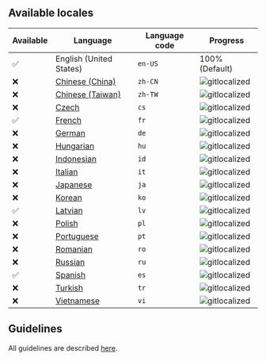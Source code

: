 ## Available locales

| Available | Language | Language code | Progress |
| --- | ---------- | --- | ----------- |
| ✅ | English (United States) | `en-US` | 100% (Default) |
| ❌ | [Chinese (China)](https://gitlocalize.com/repo/2972/zh-CN/src/main/resources/locales) | `zh-CN` | ![gitlocalized](https://gitlocalize.com/repo/2972/zh-CN//badge.svg) |
| ❌ | [Chinese (Taiwan)](https://gitlocalize.com/repo/2972/zh-TW/src/main/resources/locales) | `zh-TW` | ![gitlocalized](https://gitlocalize.com/repo/2972/zh-TW//badge.svg) |
| ❌ | [Czech](https://gitlocalize.com/repo/2972/cs/src/main/resources/locales) | `cs` | ![gitlocalized](https://gitlocalize.com/repo/2972/cs/badge.svg) |
| ✅ | [French](https://gitlocalize.com/repo/2972/fr/src/main/resources/locales) | `fr` | ![gitlocalized](https://gitlocalize.com/repo/2972/fr/badge.svg) |
| ❌ | [German](https://gitlocalize.com/repo/2972/de/src/main/resources/locales) | `de` | ![gitlocalized](https://gitlocalize.com/repo/2972/de/badge.svg) |
| ❌ | [Hungarian](https://gitlocalize.com/repo/2972/hu/src/main/resources/locales) | `hu` | ![gitlocalized](https://gitlocalize.com/repo/2972/hu/badge.svg) |
| ❌ | [Indonesian](https://gitlocalize.com/repo/2972/id/src/main/resources/locales) | `id` | ![gitlocalized](https://gitlocalize.com/repo/2972/id/badge.svg) |
| ❌ | [Italian](https://gitlocalize.com/repo/2972/it/src/main/resources/locales) | `it` | ![gitlocalized](https://gitlocalize.com/repo/2972/it/badge.svg) |
| ❌ | [Japanese](https://gitlocalize.com/repo/2972/ja/src/main/resources/locales) | `ja` | ![gitlocalized](https://gitlocalize.com/repo/2972/ja/badge.svg) |
| ❌ | [Korean](https://gitlocalize.com/repo/2972/ko/src/main/resources/locales) | `ko` | ![gitlocalized](https://gitlocalize.com/repo/2972/ko/badge.svg) |
| ✅ | [Latvian](https://gitlocalize.com/repo/2972/lv/src/main/resources/locales) | `lv` | ![gitlocalized](https://gitlocalize.com/repo/2972/lv/badge.svg) |
| ❌ | [Polish](https://gitlocalize.com/repo/2972/pl/src/main/resources/locales) | `pl` | ![gitlocalized](https://gitlocalize.com/repo/2972/pl/badge.svg) |
| ❌ | [Portuguese](https://gitlocalize.com/repo/2972/pt/src/main/resources/locales) | `pt` | ![gitlocalized](https://gitlocalize.com/repo/2972/pt/badge.svg) |
| ❌ | [Romanian](https://gitlocalize.com/repo/2972/ro/src/main/resources/locales) | `ro` | ![gitlocalized](https://gitlocalize.com/repo/2972/ro/badge.svg) |
| ❌ | [Russian](https://gitlocalize.com/repo/2972/ru/src/main/resources/locales) | `ru` | ![gitlocalized](https://gitlocalize.com/repo/2972/ru/badge.svg) |
| ✅ | [Spanish](https://gitlocalize.com/repo/2972/es/src/main/resources/locales) | `es` | ![gitlocalized](https://gitlocalize.com/repo/2972/es/badge.svg) |
| ❌ | [Turkish](https://gitlocalize.com/repo/2972/tr/src/main/resources/locales) | `tr` | ![gitlocalized](https://gitlocalize.com/repo/2972/tr/badge.svg) |
| ❌ | [Vietnamese](https://gitlocalize.com/repo/2972/vi/src/main/resources/locales) | `vi` | ![gitlocalized](https://gitlocalize.com/repo/2972/vi/badge.svg) |

## Guidelines
All guidelines are described [here](BentoBox/Translate-BentoBox-and-addons).